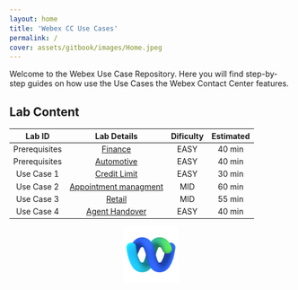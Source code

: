 ```yaml
---
layout: home
title: 'Webex CC Use Cases'
permalink: /
cover: assets/gitbook/images/Home.jpeg
---
```



Welcome to the Webex Use Case Repository. Here you will find step-by-step guides on how use the Use Cases the Webex Contact Center features.


## Lab Content

| Lab ID |                         Lab Details                         | Dificulty | Estimated |
|:------:|:-----------------------------------------------------------:|:---------:|:---------:|
| Prerequisites  | [Finance](/_pages/Prereq.md/) |   EASY    |  40 min   |
| Prerequisites  |                          [Automotive](/pages/Provisioning/) |   EASY    |  40 min   |
| Use Case 1  |                   [Credit Limit](/pages/CH/)                |   EASY    |  30 min   |
| Use Case 2  |                  [Appointment managment](/pages/IVR/)       |    MID    |  60 min   |
| Use Case 3  |               [Retail](/pages/Agent/)                       |   MID    |  55 min   |
| Use Case 4  |          [Agent Handover](/pages/Supervisor/)           |   EASY    |  40 min   |


<center><img src="assets/gitbook/images/webex.png" width="100"></center>

